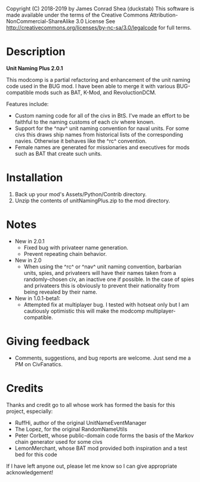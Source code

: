Copyright (C) 2018-2019 by James Conrad Shea (duckstab)
This software is made available under the terms of the Creative Commons 
Attribution-NonCommercial-ShareAlike 3.0 License
See
	http://creativecommons.org/licenses/by-nc-sa/3.0/legalcode
for full terms. 

# Description

**Unit Naming Plus 2.0.1**

This modcomp is a partial refactoring and enhancement of the unit
naming code used in the BUG mod. I have been able to merge it
with various BUG-compatible mods such as BAT, K-Mod, and
RevoluctionDCM. 

Features include:
* Custom naming code for all of the civs in BtS. I've
  made an effort to be faithful to the naming customs of
  each civ where known.
* Support for the ^nav^ unit naming convention for naval
  units. For some civs this draws ship names from
  historical lists of the corresponding
  navies. Otherwise it behaves like the ^rc^
  convention. 
* Female names are generated for missionaries and
  executives for mods such as BAT that create such
  units.

# Installation

1) Back up your mod's Assets/Python/Contrib directory.
2) Unzip the contents of unitNamingPlus.zip to the mod
   directory. 

# Notes 

* New in 2.0.1
  * Fixed bug with privateer name generation.
  * Prevent repeating chain behavior.
* New in 2.0
  * When using the ^rc^ or ^nav^ unit naming convention, barbarian units, spies, and privateers will have their names
    taken from a randomly-chosen civ, an inactive one if possible. In the case of spies and privateers this is obviously
    to prevent their nationality from being revealed by their name.
* New in 1.0.1-beta1:
  * Attempted fix at multiplayer bug. I tested with hotseat only but I am cautiously optimistic this will make the 
    modcomp multiplayer-compatible.

# Giving feedback

* Comments, suggestions, and bug reports are welcome. Just send
  me a PM on CivFanatics. 

# Credits

Thanks and credit go to all whose work has formed the basis for
this project, especially:
  * RuffHi, author of the original UnitNameEventManager
  * The Lopez, for the original RandomNameUtils
  * Peter Corbett, whose public-domain code forms the basis of
    the Markov chain generator used for some civs
  * LemonMerchant, whose BAT mod provided both inspiration and a
    test bed for this code

If I have left anyone out, please let me know so I can give
appropriate acknowledgement!



